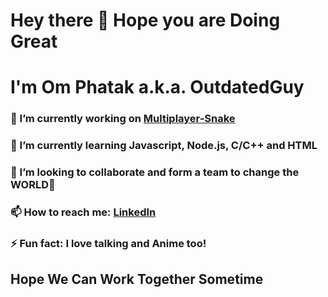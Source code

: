 # Hey there 👋 Hope you are Doing Great

# I'm Om Phatak a.k.a. OutdatedGuy

### 🔭 I’m currently working on [Multiplayer-Snake](https://outdated-multiplayer-snake.glitch.me)

### 🌱 I’m currently learning Javascript, Node.js, C/C++ and HTML

### 👯 I’m looking to collaborate and form a team to change the **WORLD**🙈

### 📫 How to reach me: [LinkedIn](https://linkedin.com/in/om-phatak)

### ⚡ Fun fact: I love talking and Anime too!

## Hope We Can Work Together Sometime
